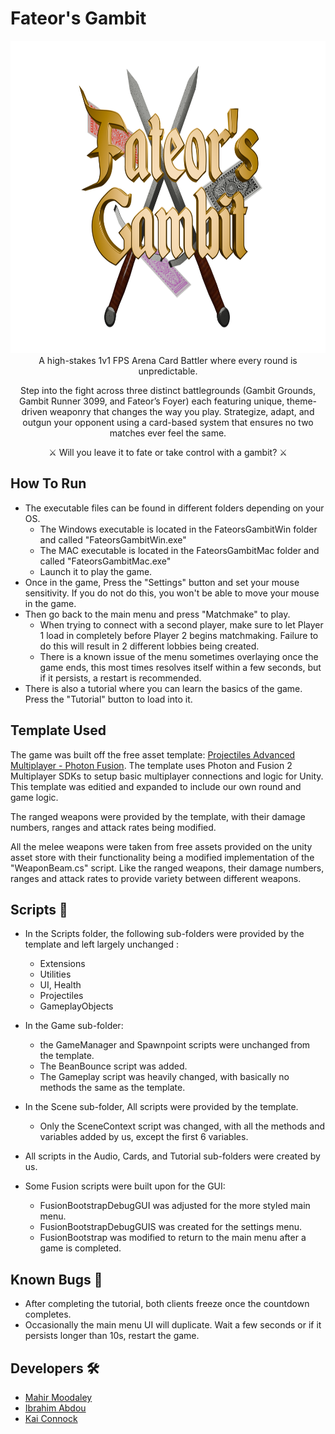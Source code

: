 
# Fateor's Gambit


<img src="https://github.com/IbrahAbd/Flappy-Bird-in-PyGame/blob/main/flappy-bird-assets-master/finalFG.png" width="1000" height = "500"/>

<div align="center">
A high-stakes 1v1 FPS Arena Card Battler where every round is unpredictable.  

Step into the fight across three distinct battlegrounds (Gambit Grounds, Gambit Runner 3099, and Fateor’s Foyer) each featuring unique, theme-driven weaponry that changes the way you play.  Strategize, adapt, and outgun your opponent using a card-based system that ensures no two matches ever feel the same.

 ⚔️ Will you leave it to fate or take control with a gambit? ⚔️
</div>

## How To Run

- The executable files can be found in different folders depending on your OS. 
    - The Windows executable is located in the FateorsGambitWin folder and called "FateorsGambitWin.exe"
    - The MAC executable is located in the FateorsGambitMac folder and called "FateorsGambitMac.exe"
    - Launch it to play the game. 
- Once in the game, Press the "Settings" button and set your mouse sensitivity. If you do not do this, you won't be able to move your mouse in the game. 
- Then go back to the main menu and press "Matchmake" to play. 
    - When trying to connect with a second player, make sure to let Player 1 load in completely before Player 2 begins matchmaking. Failure to do this will result in 2 different lobbies being created.
    - There is a known issue of the menu sometimes overlaying once the game ends, this most times resolves itself within a few seconds, but if it persists, a restart  is recommended.
- There is also a tutorial where you can learn the basics of the game. Press the "Tutorial" button to load into it.


## Template Used

The game was built off the free asset template: [Projectiles Advanced Multiplayer - Photon Fusion](https://assetstore.unity.com/packages/templates/systems/projectiles-advanced-multiplayer-photon-fusion-286072). The template uses Photon and Fusion 2 Multiplayer SDKs to setup basic multiplayer connections and logic for Unity. This template was editied and expanded to include our own round and game logic. 

The ranged weapons were provided by the template, with their damage numbers, ranges and attack rates being modified. 

All the melee weapons were taken from free assets provided on the unity asset store with their functionality being a modified implementation of the "WeaponBeam.cs" script. Like the ranged weapons, their damage numbers, ranges and attack rates to provide variety between different weapons.

## Scripts 📜

- In the Scripts folder, the following sub-folders were provided by the template and left largely unchanged :
    - Extensions
    - Utilities
    - UI, Health
    - Projectiles
    - GameplayObjects 


- In the Game sub-folder: 
    - the GameManager and Spawnpoint scripts were unchanged from the template. 
    - The BeanBounce script was added. 
    - The Gameplay script was heavily changed, with basically no methods the same as the template.

- In the Scene sub-folder, All scripts were provided by the template. 
    - Only the SceneContext script was changed, with all the methods and variables added by us, except the first 6 variables.
- All scripts in the Audio, Cards, and Tutorial sub-folders were created by us.

- Some Fusion scripts were built upon for the GUI:
    - FusionBootstrapDebugGUI was adjusted for the more styled main menu.
    - FusionBootstrapDebugGUIS was created for the settings menu.
    - FusionBootstrap was modified to return to the main menu after a game is completed.


## Known Bugs 🐞
- After completing the tutorial, both clients freeze once the countdown completes.
- Occasionally the main menu UI will duplicate. Wait a few seconds or if it persists longer than 10s, restart the game.
    
## Developers 🛠️

- [Mahir Moodaley](https://github.com/MrMoodles123)
- [Ibrahim Abdou](https://github.com/IbrahAbd)
- [Kai Connock](https://github.com/kcurious)

